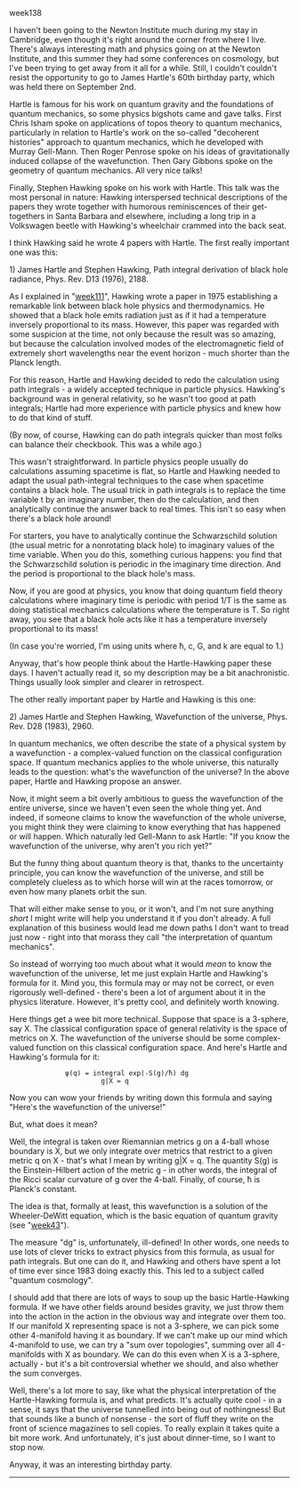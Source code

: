 week138

I haven\'t been going to the Newton Institute much during my stay in
Cambridge, even though it\'s right around the corner from where I live.
There\'s always interesting math and physics going on at the Newton
Institute, and this summer they had some conferences on cosmology, but
I\'ve been trying to get away from it all for a while. Still, I
couldn\'t couldn\'t resist the opportunity to go to James Hartle\'s 60th
birthday party, which was held there on September 2nd.

Hartle is famous for his work on quantum gravity and the foundations of
quantum mechanics, so some physics bigshots came and gave talks. First
Chris Isham spoke on applications of topos theory to quantum mechanics,
particularly in relation to Hartle\'s work on the so-called \"decoherent
histories\" approach to quantum mechanics, which he developed with
Murray Gell-Mann. Then Roger Penrose spoke on his ideas of
gravitationally induced collapse of the wavefunction. Then Gary Gibbons
spoke on the geometry of quantum mechanics. All very nice talks!

Finally, Stephen Hawking spoke on his work with Hartle. This talk was
the most personal in nature: Hawking interspersed technical descriptions
of the papers they wrote together with humorous reminiscences of their
get-togethers in Santa Barbara and elsewhere, including a long trip in a
Volkswagen beetle with Hawking\'s wheelchair crammed into the back seat.

I think Hawking said he wrote 4 papers with Hartle. The first really
important one was this:

1\) James Hartle and Stephen Hawking, Path integral derivation of black
hole radiance, Phys. Rev. D13 (1976), 2188.

As I explained in \"[week111](week111.html)\", Hawking wrote a paper in
1975 establishing a remarkable link between black hole physics and
thermodynamics. He showed that a black hole emits radiation just as if
it had a temperature inversely proportional to its mass. However, this
paper was regarded with some suspicion at the time, not only because the
result was so amazing, but because the calculation involved modes of the
electromagnetic field of extremely short wavelengths near the event
horizon - much shorter than the Planck length.

For this reason, Hartle and Hawking decided to redo the calculation
using path integrals - a widely accepted technique in particle physics.
Hawking\'s background was in general relativity, so he wasn\'t too good
at path integrals; Hartle had more experience with particle physics and
knew how to do that kind of stuff.

(By now, of course, Hawking can do path integrals quicker than most
folks can balance their checkbook. This was a while ago.)

This wasn\'t straightforward. In particle physics people usually do
calculations assuming spacetime is flat, so Hartle and Hawking needed to
adapt the usual path-integral techniques to the case when spacetime
contains a black hole. The usual trick in path integrals is to replace
the time variable t by an imaginary number, then do the calculation, and
then analytically continue the answer back to real times. This isn\'t so
easy when there\'s a black hole around!

For starters, you have to analytically continue the Schwarzschild
solution (the usual metric for a nonrotating black hole) to imaginary
values of the time variable. When you do this, something curious
happens: you find that the Schwarzschild solution is periodic in the
imaginary time direction. And the period is proportional to the black
hole\'s mass.

Now, if you are good at physics, you know that doing quantum field
theory calculations where imaginary time is periodic with period 1/T is
the same as doing statistical mechanics calculations where the
temperature is T. So right away, you see that a black hole acts like it
has a temperature inversely proportional to its mass!

(In case you\'re worried, I\'m using units where ħ, c, G, and k are
equal to 1.)

Anyway, that\'s how people think about the Hartle-Hawking paper these
days. I haven\'t actually read it, so my description may be a bit
anachronistic. Things usually look simpler and clearer in retrospect.

The other really important paper by Hartle and Hawking is this one:

2\) James Hartle and Stephen Hawking, Wavefunction of the universe,
Phys. Rev. D28 (1983), 2960.

In quantum mechanics, we often describe the state of a physical system
by a wavefunction - a complex-valued function on the classical
configuration space. If quantum mechanics applies to the whole universe,
this naturally leads to the question: what\'s the wavefunction of the
universe? In the above paper, Hartle and Hawking propose an answer.

Now, it might seem a bit overly ambitious to guess the wavefunction of
the entire universe, since we haven\'t even seen the whole thing yet.
And indeed, if someone claims to know the wavefunction of the whole
universe, you might think they were claiming to know everything that has
happened or will happen. Which naturally led Gell-Mann to ask Hartle:
\"If you know the wavefunction of the universe, why aren\'t you rich
yet?\"

But the funny thing about quantum theory is that, thanks to the
uncertainty principle, you can know the wavefunction of the universe,
and still be completely clueless as to which horse will win at the races
tomorrow, or even how many planets orbit the sun.

That will either make sense to you, or it won\'t, and I\'m not sure
anything *short* I might write will help you understand it if you don\'t
already. A full explanation of this business would lead me down paths I
don\'t want to tread just now - right into that morass they call \"the
interpretation of quantum mechanics\".

So instead of worrying too much about what it would *mean* to know the
wavefunction of the universe, let me just explain Hartle and Hawking\'s
formula for it. Mind you, this formula may or may not be correct, or
even rigorously well-defined - there\'s been a lot of argument about it
in the physics literature. However, it\'s pretty cool, and definitely
worth knowing.

Here things get a wee bit more technical. Suppose that space is a
3-sphere, say X. The classical configuration space of general relativity
is the space of metrics on X. The wavefunction of the universe should be
some complex-valued function on this classical configuration space. And
here\'s Hartle and Hawking\'s formula for it:

                  ψ(q) = integral exp(-S(g)/ħ) dg
                           g|X = q

Now you can wow your friends by writing down this formula and saying
\"Here\'s the wavefunction of the universe!\"

But, what does it mean?

Well, the integral is taken over Riemannian metrics g on a 4-ball whose
boundary is X, but we only integrate over metrics that restrict to a
given metric q on X - that\'s what I mean by writing g\|X = q. The
quantity S(g) is the Einstein-Hilbert action of the metric g - in other
words, the integral of the Ricci scalar curvature of g over the 4-ball.
Finally, of course, ħ is Planck\'s constant.

The idea is that, formally at least, this wavefunction is a solution of
the Wheeler-DeWitt equation, which is the basic equation of quantum
gravity (see \"[week43](week43.html)\").

The measure \"dg\" is, unfortunately, ill-defined! In other words, one
needs to use lots of clever tricks to extract physics from this formula,
as usual for path integrals. But one can do it, and Hawking and others
have spent a lot of time ever since 1983 doing exactly this. This led to
a subject called \"quantum cosmology\".

I should add that there are lots of ways to soup up the basic
Hartle-Hawking formula. If we have other fields around besides gravity,
we just throw them into the action in the action in the obvious way and
integrate over them too. If our manifold X representing space is not a
3-sphere, we can pick some other 4-manifold having it as boundary. If we
can\'t make up our mind which 4-manifold to use, we can try a \"sum over
topologies\", summing over all 4-manifolds with X as boundary. We can do
this even when X is a 3-sphere, actually - but it\'s a bit controversial
whether we should, and also whether the sum converges.

Well, there\'s a lot more to say, like what the physical interpretation
of the Hartle-Hawking formula is, and what predicts. It\'s actually
quite cool - in a sense, it says that the universe tunnelled into being
out of nothingness! But that sounds like a bunch of nonsense - the sort
of fluff they write on the front of science magazines to sell copies. To
really explain it takes quite a bit more work. And unfortunately, it\'s
just about dinner-time, so I want to stop now.

Anyway, it was an interesting birthday party.

------------------------------------------------------------------------
